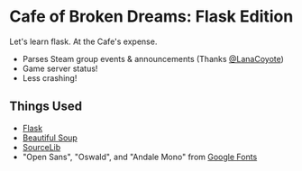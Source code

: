 Cafe of Broken Dreams: Flask Edition
======

Let's learn flask. At the Cafe's expense.

- Parses Steam group events & announcements (Thanks [@LanaCoyote](https://github.com/LanaCoyote))
- Game server status!
- Less crashing!

Things Used
-----
* [Flask](http://flask.pocoo.org/)
* [Beautiful Soup](http://www.crummy.com/software/BeautifulSoup/)
* [SourceLib](https://github.com/frostschutz/SourceLib)
* "Open Sans", "Oswald", and "Andale Mono" from [Google Fonts](https://www.google.com/fonts)
